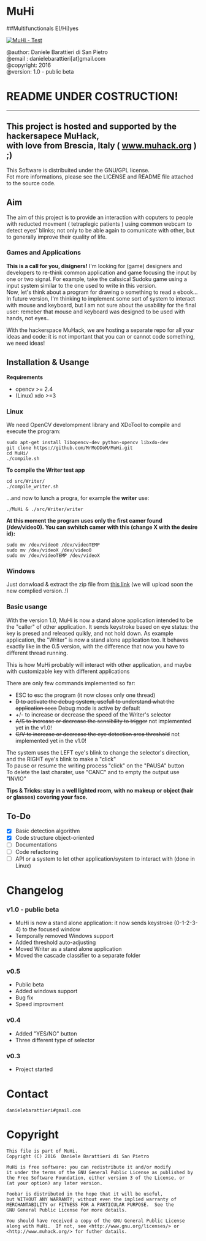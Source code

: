 # <t>MuHi
                     
##<t>Multifunctionals E(/Hi)yes

[![MuHi - Test](http://img.youtube.com/vi/SLFAlyaToa4/0.jpg)](https://www.youtube.com/watch?v=SLFAlyaToa4 "MuHi - Beta Test")

   @author: Daniele Barattieri di San Pietro<br>
   @email : danielebarattieri[at]gmail.com<br>
   @copyright: 2016<br>
   @version: 1.0 - public beta
   
# README UNDER COSTRUCTION!

  ----------------------------------------------------------
  This project is hosted and supported by the hackersapece MuHack,<br>
  with love from Brescia, Italy ( www.muhack.org ) ;)<br>
  ----------------------------------------------------------

  This Software is distribuited under the GNU/GPL license.<br>
  Fot more informations, please see the LICENSE and README file attached to the source code.

## Aim
The aim of this project is to provide an interaction with coputers to people with reducted movment ( tetraplegic patients ) using common webcam to detect eyes' blinks; not only to be able again to comunicate with other, but to generally improve their quality of life.

### Games and Applications
**This is a call for you, disigners!**
I'm looking for (game) designers and developers to re-think common application and game focusing the input by one or two signal.
For example, take the calssical Sudoku game using a input system similar to the one used to write in this version.<br>
Now, let's think about a program for drawing o something to read a ebook...<br>
In future version, I'm thinking to implement some sort of system to interact with mouse and keyboard, but I am not sure about the usability for the final user: remeber that mouse and keyboard was designed to be used with hands, not eyes..<br>

With the hackerspace MuHack, we are hosting a separate repo for all your ideas and code: it is not important that you can or cannot code something, we need ideas!

## Installation & Usange
**Requirements**
- opencv >= 2.4
- (Linux) xdo >=3

### Linux
We need OpenCV develompment library and XDoTool to compile and execute the program:
```
sudo apt-get install libopencv-dev python-opencv libxdo-dev
git clone https://github.com/MrMoDDoM/MuHi.git
cd MuHi/
./compile.sh
```

**To compile the Writer test app**
```
cd src/Writer/
./compile_writer.sh
```

...and now to lunch a progra, for example the **writer** use:
```
./MuHi & ./src/Writer/writer
```

**At this moment the program uses only the first camer found (/dev/video0). You can swhitch camer with this (change X with the desire id):**
```https://daringfireball.net/projects/markdown/syntax
sudo mv /dev/video0 /dev/videoTEMP
sudo mv /dev/videoX /dev/video0
sudo mv /dev/videoTEMP /dev/videoX
```
### Windows
Just donwload & extract the zip file from [this link](http://www.muhack.org/) (we will upload soon the new complied version..!)

### Basic usange
With the version 1.0, MuHi is now a stand alone application intended to be the "caller" of other application.
It sends keystroke based on eye status: the key is presed and released quikly, and not hold down.
As example application, the "Writer" is now a stand alone application too. It behaves exactly like in the 0.5 version, with the difference that now you have to different thread running.

This is how MuHi probably will interact with other application, and maybe with customizable key with different applications

There are only few commands implemented so far:
- ESC to esc the program (it now closes only one thread)
- ~~D to activate the debug system, usefull to understand what the application sees~~ Debug mode is active by default 
- +/- to increase or decrease the speed of the Writer's selector
- ~~A/S to increase or decrease the sensibility to trigger~~ not implemented yet in the v1.0!
- ~~C/V to increase or decrease the eye detection area threshold~~ not implemented yet in the v1.0!

The system uses the LEFT eye's blink to change the selector's direction, and the RIGHT eye's blink to make a "click"<br>
To pause or resume the writing process "click" on the "PAUSA" button<br>
To delete the last charater, use "CANC" and to empty the output use "INVIO"<br>

**Tips & Tricks: stay in a well lighted room, with no makeup or object (hair or glasses) covering your face.** 

## To-Do
- [x] Basic detection algorithm
- [x] Code structure object-oriented
- [ ] Documentations
- [ ] Code refactoring
- [ ] API or a system to let other application/system to interact with (done in Linux)

# Changelog 
### v1.0 - public beta
- MuHi is now a stand alone application: it now sends keystroke (0-1-2-3-4) to the focused window
- Temporally removed Windows support
- Added threshold auto-adjusting
- Moved Writer as a stand alone application
- Moved the cascade classifier to a separate folder

### v0.5
- Public beta
- Added windows support
- Bug fix
- Speed improvment

### v0.4
- Added "YES/NO" button
- Three different type of selector

### v0.3
- Project started

# Contact
```
danielebarattieri#gmail.com
```

# Copyright


    This file is part of MuHi.
    Copyright (C) 2016  Daniele Barattieri di San Pietro

    MuHi is free software: you can redistribute it and/or modify
    it under the terms of the GNU General Public License as published by
    the Free Software Foundation, either version 3 of the License, or
    (at your option) any later version.

    Foobar is distributed in the hope that it will be useful,
    but WITHOUT ANY WARRANTY; without even the implied warranty of
    MERCHANTABILITY or FITNESS FOR A PARTICULAR PURPOSE.  See the
    GNU General Public License for more details.

    You should have received a copy of the GNU General Public License
    along with MuHi.  If not, see <http://www.gnu.org/licenses/> or 
    <http://www.muhack.org/> for futher datails.
